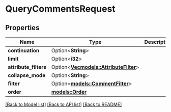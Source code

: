 # QueryCommentsRequest

## Properties

Name | Type | Description | Notes
------------ | ------------- | ------------- | -------------
**continuation** | Option<**String**> |  | [optional]
**limit** | Option<**i32**> |  | [optional]
**attribute_filters** | Option<[**Vec<models::AttributeFilter>**](AttributeFilter.md)> |  | [optional]
**collapse_mode** | Option<**String**> |  | [optional]
**filter** | Option<[**models::CommentFilter**](CommentFilter.md)> |  | [optional]
**order** | [**models::Order**](Order.md) |  | 

[[Back to Model list]](../README.md#documentation-for-models) [[Back to API list]](../README.md#documentation-for-api-endpoints) [[Back to README]](../README.md)


